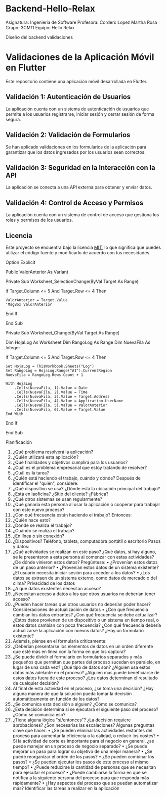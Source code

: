 # Backend-Hello-Relax

Asignatura: Ingenieria de Software
Profesora: Cordero Lopez Martha Rosa
Grupo: 3CM11
Equipo: Hello Relax

Diseño del backend validaciones
# Validaciones de la Aplicación Móvil en Flutter

Este repositorio contiene una aplicación móvil desarrollada en Flutter. 

## Validación 1: Autenticación de Usuarios

La aplicación cuenta con un sistema de autenticación de usuarios que permite a los usuarios registrarse, iniciar sesión y cerrar sesión de forma segura. 

## Validación 2: Validación de Formularios

Se han aplicado validaciones en los formularios de la aplicación para garantizar que los datos ingresados por los usuarios sean correctos.

## Validación 3: Seguridad en la Interacción con la API

La aplicación se conecta a una API externa para obtener y enviar datos. 

## Validación 4: Control de Acceso y Permisos

La aplicación cuenta con un sistema de control de acceso que gestiona los roles y permisos de los usuarios. 


## Licencia

Este proyecto se encuentra bajo la licencia [MIT](LICENSE), lo que significa que puedes utilizar el código fuente y modificarlo de acuerdo con tus necesidades.

Option Explicit

Public ValorAnterior As Variant

Private Sub Worksheet_SelectionChange(ByVal Target As Range)

If Target.Column <= 5 And Target.Row <= 4 Then

    ValorAnterior = Target.Value
    'MsgBox ValorAnterior

End If

End Sub

Private Sub Worksheet_Change(ByVal Target As Range)

Dim HojaLog As Worksheet
Dim RangoLog As Range
Dim NuevaFila As Integer

If Target.Column <= 5 And Target.Row <= 4 Then

    Set HojaLog = ThisWorkbook.Sheets("Log")
    Set RangoLog = HojaLog.Range("A1").CurrentRegion
    NuevaFila = RangoLog.Rows.Count + 1

    With HojaLog
        .Cells(NuevaFila, 1).Value = Date
        .Cells(NuevaFila, 2).Value = Time
        .Cells(NuevaFila, 3).Value = Target.Address
        .Cells(NuevaFila, 4).Value = Application.UserName
        .Cells(NuevaFila, 5).Value = ValorAnterior
        .Cells(NuevaFila, 6).Value = Target.Value
    End With

End If

End Sub


Planificación
1.	¿Qué problema resolverá la aplicación?
2.	¿Quién utilizará esta aplicación?
3.	¿Qué finalidades y objetivos cumplirá para los usuarios?
4.	¿Cuál es el problema empresarial que estoy tratando de resolver?
5.	¿Cuál es la tarea?
6.	¿Quién está haciendo el trabajo, cuándo y dónde?
Después de identificar el "quién", considere:
1.	¿Qué dispositivo se usa? ¿Dónde está la ubicación principal del trabajo? 
2.	¿Está en laoficina? ¿Sitio del cliente? ¿Fábrica? 
3.	¿Qué otros sistemas se usan regularmente? 
4.	¿Qué ganaría esta persona al usar la aplicación o cooperar para trabajar con este nuevo proceso?
5.	¿Con qué frecuencia están haciendo el trabajo?
Entonces:
1.	¿Quién hace esto?
2.	¿Dónde se realiza el trabajo?
3.	¿Cuándo se realiza el trabajo?
4.	¿En línea o sin conexión? 
5.	¿Dispositivos? Teléfono, tableta, computadora portátil o escritorio
Pasos y datos:
1.	¿Qué actividades se realizan en este paso? ¿Qué datos, si hay alguno, se le presentaron a esta persona al comenzar con estas actividades? ¿De dónde vinieron estos datos? 
Pregúntese:
•	¿Provenían estos datos de un paso anterior?
•	¿Provenían estos datos de un sistema existente? ¿El usuario necesita iniciar sesión para acceder a los datos?
•	¿Los datos se extraen de un sistema externo, como datos de mercado o del clima?
Privacidad de los datos
2.	¿A qué datos existentes necesitan acceso?
3.	¿Necesitan acceso a datos a los que otros usuarios no deberían tener acceso?
4.	¿Pueden hacer tareas que otros usuarios no deberían poder hacer?
Consideraciones de actualización de datos
•	¿Con qué frecuencia cambian los datos entrantes? ¿Con qué frecuencia se debe actualizar? ¿Estos datos provienen de un dispositivo o un sistema en tiempo real, o estos datos cambian con poca frecuencia? ¿Con qué frecuencia debería actualizarse la aplicación con nuevos datos?
¿Hay un formulario existente?
1.	Además, piense en el formularia críticamente:
2.	¿Deberían presentarse los elementos de datos en un orden diferente que esté más en línea con la forma en que los captura?
3.	¿Se puede dividir el formulario en formularios separados y más pequeños que permitan que partes del proceso sucedan en paralelo, en lugar de una cada vez?
¿Qué tipo de datos son?
¿Alguien usa estos datos más adelante en el proceso?
¿Alguien más puede beneficiarse de estos datos fuera de este proceso?
¿Los datos determinan el resultado de cualquier decisión?
1.	Al final de esta actividad en el proceso, ¿se toma una decisión? ¿Hay alguna manera de que la solución pueda tomar la decisión automáticamente en función de los datos?
2.	¿Se comunica esta decisión a alguien? ¿Cómo se comunica?
3.	¿Esta decisión determina si se ejecutará el siguiente paso del proceso? ¿Cómo se comunica eso?
4.	¿Tiene alguna lógica "si/entonces"? 
¿La decisión requiere aprobaciones?
¿Son necesarias las escalaciones?
Algunas preguntas clave que hacer:
•	¿Se pueden eliminar las actividades restantes del proceso para aumentar la eficiencia o la calidad, o reducir los costes?
•	Si la actividad de corte es importante para el negocio en general, ¿se puede manejar en un proceso de negocio separado?
•	¿Se puede mejorar un paso para lograr su objetivo de una mejor manera?
•	¿Se puede reorganizar el orden de los pasos?
•	¿Se pueden combinar los pasos?
•	¿Se pueden ejecutar los pasos de este proceso al mismo tiempo?
•	¿Puede reducirse la cantidad de personas que se necesitan para ejecutar el proceso?
•	¿Puede cambiarse la forma en que se notifica a la siguiente persona del proceso para que responda más rápidamente?
•	¿Hay aspectos del proceso que se puedan automatizar más?
Identificar las tareas a realizar en la aplicación





